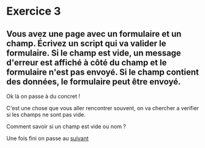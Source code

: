 # Exercice 3

## Vous avez une page avec un formulaire et un champ. Écrivez un script qui va valider le formulaire. Si le champ est vide, un message d'erreur est affiché à côté du champ et le formulaire n'est pas envoyé. Si le champ contient des données, le formulaire peut être envoyé.

 
Ok là on passe à du concret !

  

C'est une chose que vous aller rencontrer souvent, on va chercher a verifier si les champs ne sont pas vide.

  

Comment savoir si un champ est vide ou nom ?

Une fois fini on passe au [suivant](../exo4/exo4.md)
